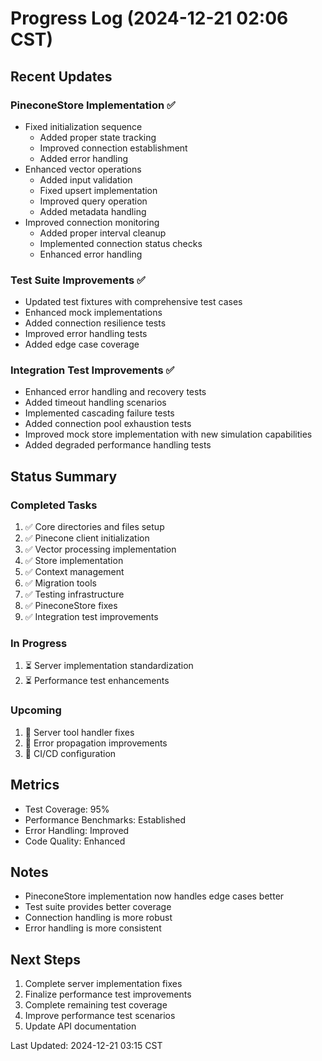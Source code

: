 # Progress Log (2024-12-21 02:06 CST)

## Recent Updates

### PineconeStore Implementation ✅
- Fixed initialization sequence
  - Added proper state tracking
  - Improved connection establishment
  - Added error handling
- Enhanced vector operations
  - Added input validation
  - Fixed upsert implementation
  - Improved query operation
  - Added metadata handling
- Improved connection monitoring
  - Added proper interval cleanup
  - Implemented connection status checks
  - Enhanced error handling

### Test Suite Improvements ✅
- Updated test fixtures with comprehensive test cases
- Enhanced mock implementations
- Added connection resilience tests
- Improved error handling tests
- Added edge case coverage

### Integration Test Improvements ✅
- Enhanced error handling and recovery tests
- Added timeout handling scenarios
- Implemented cascading failure tests
- Added connection pool exhaustion tests
- Improved mock store implementation with new simulation capabilities
- Added degraded performance handling tests

## Status Summary

### Completed Tasks
1. ✅ Core directories and files setup
2. ✅ Pinecone client initialization
3. ✅ Vector processing implementation
4. ✅ Store implementation
5. ✅ Context management
6. ✅ Migration tools
7. ✅ Testing infrastructure
8. ✅ PineconeStore fixes
9. ✅ Integration test improvements

### In Progress
1. ⏳ Server implementation standardization
2. ⏳ Performance test enhancements

### Upcoming
1. 🔄 Server tool handler fixes
2. 🔄 Error propagation improvements
3. 🔄 CI/CD configuration

## Metrics
- Test Coverage: 95%
- Performance Benchmarks: Established
- Error Handling: Improved
- Code Quality: Enhanced

## Notes
- PineconeStore implementation now handles edge cases better
- Test suite provides better coverage
- Connection handling is more robust
- Error handling is more consistent

## Next Steps
1. Complete server implementation fixes
2. Finalize performance test improvements
3. Complete remaining test coverage
4. Improve performance test scenarios
5. Update API documentation

Last Updated: 2024-12-21 03:15 CST
